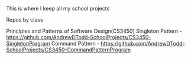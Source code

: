 This is where I keep all my school projects

Repos by class

Principles and Patterns of Software Design(CS3450)
Singleton Pattern - https://github.com/AndrewDTodd-SchoolProjects/CS3450-SingletonProgram
Command Pattern - https://github.com/AndrewDTodd-SchoolProjects/CS3450-CommandPatternProgram
